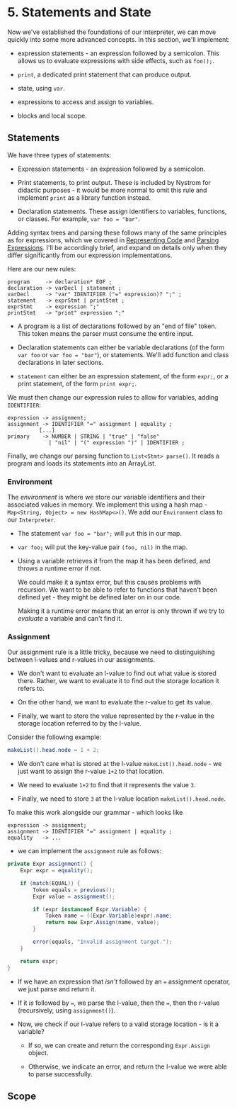 # 5. Statements and State

Now we've established the foundations of our interpreter, we can move quickly into some more advanced concepts. In this section, we'll implement:

* expression statements - an expression followed by a semicolon. This allows us to evaluate expressions with side effects, such as `foo();`.

* `print`, a dedicated print statement that can produce output.

* state, using `var`.

* expressions to access and assign to variables.

* blocks and local scope.

## Statements

We have three types of statements:

* Expression statements - an expression followed by a semicolon.

* Print statements, to print output. These is included by Nystrom for didactic purposes - it would be more normal to omit this rule and implement `print` as a library function instead.

* Declaration statements. These assign identifiers to variables, functions, or classes. For example, `var foo = "bar"`.

Adding syntax trees and parsing these follows many of the same principles as for expressions, which we covered in [Representing Code](/sections/2_representing-code.md) and [Parsing Expressions](/sections/3_parsing-expressions.md). I'll be accordingly brief, and expand on details only when they differ significantly from our expression implementations.

Here are our new rules:

```
program     -> declaration* EOF ;
declaration -> varDecl | statement ;
varDecl     -> "var" IDENTIFIER ("=" expression)? ";" ;
statement   -> exprStmt | printStmt ;
exprStmt    -> expression ";"
printStmt   -> "print" expression ";"
```

* A program is a list of declarations followed by an "end of file" token. This token means the parser must consume the entire input.

* Declaration statements can either be variable declarations (of the form `var foo` or `var foo = "bar"`), or statements. We'll add function and class declarations in later sections.

* `statement` can either be an expression statement, of the form `expr;`, or a print statement, of the form `print expr;`.

We must then change our expression rules to allow for variables, adding `IDENTIFIER`:

```
expression -> assignment;
assignment -> IDENTIFIER "=" assignment | equality ;
          [...]
primary    -> NUMBER | STRING | "true" | "false"
             | "nil" | "(" expression ")" | IDENTIFIER ;
```

Finally, we change our parsing function to `List<Stmt> parse()`. It reads a program and loads its statements into an ArrayList.

### Environment

The _environment_ is where we store our variable identifiers and their associated values in memory. We implement this using a hash map - `Map<String, Object> = new HashMap<>()`. We add our `Environment` class to our `Interpreter`.

* The statement `var foo = "bar";` will `put` this in our map.

* `var foo;` will put the key-value pair `(foo, nil)` in the map.

* Using a variable retrieves it from the map it has been defined, and throws a runtime error if not.

  We could make it a syntax error, but this causes problems with recursion. We want to be able to refer to functions that haven't been defined yet - they might be defined later on in our code.

  Making it a runtime error means that an error is only thrown if we try to _evaluate_ a variable and can't find it.

### Assignment

Our assignment rule is a little tricky, because we need to distinguishing between l-values and r-values in our assignments.

* We don't want to evaluate an l-value to find out what value is stored there. Rather, we want to evaluate it to find out the storage location it refers to.

* On the other hand, we want to evaluate the r-value to get its value.

* Finally, we want to store the value represented by the r-value in the storage location referred to by the l-value.

Consider the following example:
```java
makeList().head.node = 1 + 2;
```

* We don't care what is stored at the l-value `makeList().head.node` - we just want to assign the r-value `1+2` to that location.

* We need to evaluate `1+2` to find that it represents the value `3`.

* Finally, we need to store `3` at the l-value location `makeList().head.node`.

To make this work alongside our grammar - which looks like
```
expression -> assignment;
assignment -> IDENTIFIER "=" assignment | equality ;
equality   -> ...
```
- we can implement the `assignment` rule as follows:

```java
private Expr assignment() {
    Expr expr = equality();

    if (match(EQUAL)) {
        Token equals = previous();
        Expr value = assignment();

        if (expr instanceof Expr.Variable) {
            Token name = ((Expr.Variable)expr).name;
            return new Expr.Assign(name, value);
        }

        error(equals, "Invalid assignment target.");
    }

    return expr;
}
```

* If we have an expression that _isn't_ followed by an `=` assignment operator, we just parse and return it.

* If it _is_ followed by `=`, we parse the l-value, then the `=`, then the r-value (recursively, using `assignment()`).

* Now, we check if our l-value refers to a valid storage location - is it a variable?

  * If so, we can create and return the corresponding `Expr.Assign` object.

  * Otherwise, we indicate an error, and return the l-value we were able to parse successfully.


## Scope